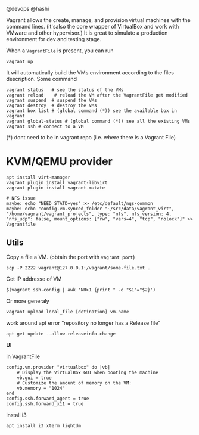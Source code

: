 @devops
@hashi


Vagrant allows the create, manage, and provision virtual machines with the command lines. (it'salso the core wrapper of VirtualBox and work with VMware and other hypervisor.)
It is great to simulate a production environment for dev and testing stage.

When a `VagrantFile` is present, you can run

    vagrant up

It will automatically build the VMs environment according to the files description.
Some command

    vagrant status   # see the status of the VMs
    vagrant reload    # reload the VM after the VagrantFile get modified
    vagrant suspend  # suspend the VMs
    vagrant destroy  # destroy the VMs
    vagrant box list # (global command (*)) see the available box in vagrant
    vagrant global-status # (global command (*)) see all the existing VMs
    vagrant ssh # connect to a VM

(\*) dont need to be in vagrant repo (i.e. where there is a Vagrant File)

# KVM/QEMU provider

    apt install virt-manager
    vagrant plugin install vagrant-libvirt
    vagrant plugin install vagrant-mutate

    # NFS issue
    maybe: echo "NEED_STATD=yes" >> /etc/default/ngs-common 
    maybe: echo "config.vm.synced_folder "~/src/data/vagrant_virt", "/home/vagrant/vagrant_projects", type: "nfs", nfs_version: 4, "nfs_udp": false, mount_options: ["rw", "vers=4", "tcp", "nolock"]" >> Vagrantfile

## Utils

Copy a file a VM. (obtain the port with `vagrant port`)

    scp -P 2222 vagrant@127.0.0.1:/vagrant/some-file.txt .

Get IP addresse of VM

    $(vagrant ssh-config | awk 'NR>1 {print " -o "$1"="$2}')

Or more generaly

    vagrant upload local_file [detination] vm-name


work around apt error “repository no longer has a Release file”

    apt get update --allow-releaseinfo-change

**UI**

in VagrantFile

    config.vm.provider "virtualbox" do |vb|
        # Display the VirtualBox GUI when booting the machine
        vb.gui = true
        # Customize the amount of memory on the VM:
        vb.memory = "1024"
    end
    config.ssh.forward_agent = true
    config.ssh.forward_x11 = true


install i3

    apt install i3 xterm lightdm

